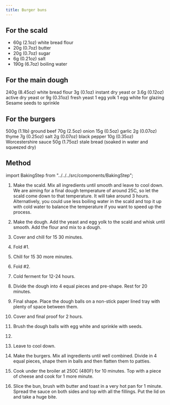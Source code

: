 ```yaml
---
title: Burger buns
---
```


## For the scald

- 60g (2.1oz) white bread flour
- 20g (0.7oz) butter
- 20g (0.7oz) sugar
- 6g (0.21oz) salt
- 190g (6.7oz) boiling water

## For the main dough

240g (8.45oz) white bread flour
3g (0.1oz) instant dry yeast or 3.6g (0.12oz) active dry yeast or 9g (0.31oz) fresh yeast
1 egg yolk
1 egg white for glazing
Sesame seeds to sprinkle

## For the burgers

500g (1.1lb) ground beef
70g (2.5oz) onion
15g (0.5oz) garlic
2g (0.07oz) thyme
7g (0.25oz) salt
2g (0.07oz) black pepper
10g (0.35oz) Worcestershire sauce
50g (1.75oz) stale bread (soaked in water and squeezed dry)

## Method

import BakingStep from "../../../src/components/BakingStep";

1. Make the scald. Mix all ingredients until smooth and leave to cool down. We are aiming for a final dough temperature of around 25C, so let the scald come down to that temperature. It will take around 3 hours. Alternatively, you could use less boiling water in the scald and top it up with cold water to balance the temperature if you want to speed up the process.
1. Make the dough. Add the yeast and egg yolk to the scald and whisk until smooth. Add the flour and mix to a dough.
1. Cover and chill for 15 30 minutes.
1. Fold #1.
1. Chill for 15 30 more minutes.
1. Fold #2.
1. Cold ferment for 12-24 hours.
1. Divide the dough into 4 equal pieces and pre-shape. Rest for 20 minutes.
1. Final shape. Place the dough balls on a non-stick paper lined tray with plenty of space between them.
1. Cover and final proof for 2 hours.
1. Brush the dough balls with egg white and sprinkle with seeds.
1. <BakingStep temp="160" time="25 minutes" fan preheat />
1. Leave to cool down.
1. Make the burgers. Mix all ingredients until well combined. Divide in 4 equal pieces, shape them in balls and then flatten them to patties.
1. Cook under the broiler at 250C (480F) for 10 minutes. Top with a piece of cheese and cook for 1 more minute.

1. Slice the bun, brush with butter and toast in a very hot pan for 1 minute. Spread the sauce on both sides and top with all the fillings. Put the lid on and take a huge bite.
